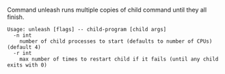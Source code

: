 Command unleash runs multiple copies of child command until they all finish.

	Usage: unleash [flags] -- child-program [child args]
	  -n int
		number of child processes to start (defaults to number of CPUs) (default 4)
	  -r int
		max number of times to restart child if it fails (until any child exits with 0)
